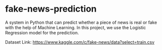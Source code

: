 # fake-news-prediction
A system in Python that can predict whether a piece of news is real or fake with the help of Machine Learning. In this project, we use the Logistic Regression model for the prediction.

Dataset Link: https://www.kaggle.com/c/fake-news/data?select=train.csv
